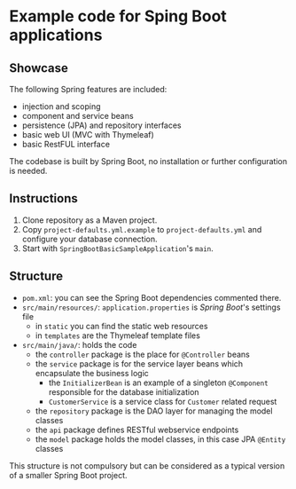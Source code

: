 # Example code for Sping Boot applications

## Showcase

The following Spring features are included:
* injection and scoping
* component and service beans
* persistence (JPA) and repository interfaces
* basic web UI (MVC with Thymeleaf)
* basic RestFUL interface

The codebase is built by Spring Boot, no installation or further configuration is needed.

## Instructions

1. Clone repository as a Maven project.
1. Copy `project-defaults.yml.example` to `project-defaults.yml` and configure your database connection.
1. Start with `SpringBootBasicSampleApplication`'s `main`.

## Structure

* `pom.xml`: you can see the Spring Boot dependencies commented there.
* `src/main/resources/`: `application.properties` is _Spring Boot_'s settings file
  * in `static` you can find the static web resources
  * in `templates` are the Thymeleaf template files
* `src/main/java/`: holds the code
  * the `controller` package is the place for `@Controller` beans
  * the `service` package is for the service layer beans which encapsulate the business logic
    * the `InitializerBean` is an example of a singleton `@Component` responsible for the database initialization
    * `CustomerService` is a service class for `Customer` related request
  * the `repository` package is the DAO layer for managing the model classes
  * the `api` package defines RESTful webservice endpoints
  * the `model` package holds the model classes, in this case JPA `@Entity` classes
  
This structure is not compulsory but can be considered as a typical version of a smaller Spring Boot project.
